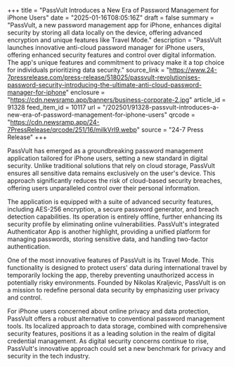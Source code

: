+++
title = "PassVult Introduces a New Era of Password Management for iPhone Users"
date = "2025-01-16T08:05:16Z"
draft = false
summary = "PassVult, a new password management app for iPhone, enhances digital security by storing all data locally on the device, offering advanced encryption and unique features like Travel Mode."
description = "PassVult launches innovative anti-cloud password manager for iPhone users, offering enhanced security features and control over digital information. The app's unique features and commitment to privacy make it a top choice for individuals prioritizing data security."
source_link = "https://www.24-7pressrelease.com/press-release/518025/passvult-revolutionises-password-security-introducing-the-ultimate-anti-cloud-password-manager-for-iphone"
enclosure = "https://cdn.newsramp.app/banners/business-corporate-2.jpg"
article_id = 91328
feed_item_id = 10117
url = "/202501/91328-passvult-introduces-a-new-era-of-password-management-for-iphone-users"
qrcode = "https://cdn.newsramp.app/24-7PressRelease/qrcode/251/16/milkVrl9.webp"
source = "24-7 Press Release"
+++

<p>PassVult has emerged as a groundbreaking password management application tailored for iPhone users, setting a new standard in digital security. Unlike traditional solutions that rely on cloud storage, PassVult ensures all sensitive data remains exclusively on the user's device. This approach significantly reduces the risk of cloud-based security breaches, offering users unparalleled control over their personal information.</p><p>The application is equipped with a suite of advanced security features, including AES-256 encryption, a secure password generator, and breach detection capabilities. Its operation is entirely offline, further enhancing its security profile by eliminating online vulnerabilities. PassVult's integrated Authenticator App is another highlight, providing a unified platform for managing passwords, storing sensitive data, and handling two-factor authentication.</p><p>One of the most innovative features of PassVult is its Travel Mode. This functionality is designed to protect users' data during international travel by temporarily locking the app, thereby preventing unauthorized access in potentially risky environments. Founded by Nikolas Kraljevic, PassVult is on a mission to redefine personal data security by emphasizing user privacy and control.</p><p>For iPhone users concerned about online privacy and data protection, PassVult offers a robust alternative to conventional password management tools. Its localized approach to data storage, combined with comprehensive security features, positions it as a leading solution in the realm of digital credential management. As digital security concerns continue to rise, PassVult's innovative approach could set a new benchmark for privacy and security in the tech industry.</p>